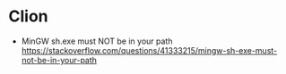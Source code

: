 # Clion

* MinGW sh.exe must NOT be in your path
<https://stackoverflow.com/questions/41333215/mingw-sh-exe-must-not-be-in-your-path>
